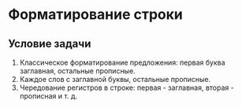 # Форматирование строки

## Условие задачи

1. Классическое форматирование предложения: первая буква заглавная, остальные прописные.
2. Каждое слов с заглавной буквы, остальные прописные.
3. Чередование регистров в строке: первая - заглавная, вторая - прописная и т. д. 